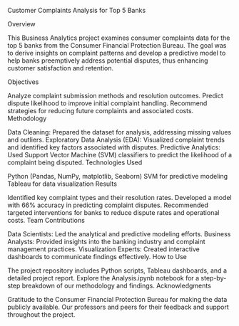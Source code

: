 Customer Complaints Analysis for Top 5 Banks

Overview

This Business Analytics project examines consumer complaints data for the top 5 banks from the Consumer Financial Protection Bureau. The goal was to derive insights on complaint patterns and develop a predictive model to help banks preemptively address potential disputes, thus enhancing customer satisfaction and retention.

Objectives

Analyze complaint submission methods and resolution outcomes.
Predict dispute likelihood to improve initial complaint handling.
Recommend strategies for reducing future complaints and associated costs.
Methodology

Data Cleaning: Prepared the dataset for analysis, addressing missing values and outliers.
Exploratory Data Analysis (EDA): Visualized complaint trends and identified key factors associated with disputes.
Predictive Analytics: Used Support Vector Machine (SVM) classifiers to predict the likelihood of a complaint being disputed.
Technologies Used

Python (Pandas, NumPy, matplotlib, Seaborn)
SVM for predictive modeling
Tableau for data visualization
Results

Identified key complaint types and their resolution rates.
Developed a model with 66% accuracy in predicting complaint disputes.
Recommended targeted interventions for banks to reduce dispute rates and operational costs.
Team Contributions

Data Scientists: Led the analytical and predictive modeling efforts.
Business Analysts: Provided insights into the banking industry and complaint management practices.
Visualization Experts: Created interactive dashboards to communicate findings effectively.
How to Use

The project repository includes Python scripts, Tableau dashboards, and a detailed project report.
Explore the Analysis.ipynb notebook for a step-by-step breakdown of our methodology and findings.
Acknowledgments

Gratitude to the Consumer Financial Protection Bureau for making the data publicly available.
Our professors and peers for their feedback and support throughout the project.
